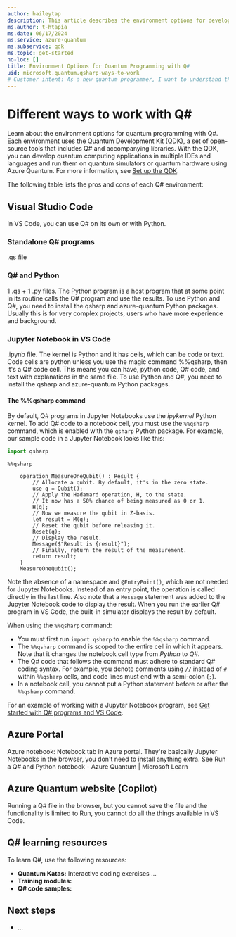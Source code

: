 ```yaml
---
author: haileytap
description: This article describes the environment options for developing quantum programs with Q# and the Quantum Development Kit.
ms.author: t-htapia
ms.date: 06/17/2024
ms.service: azure-quantum
ms.subservice: qdk
ms.topic: get-started
no-loc: []
title: Environment Options for Quantum Programming with Q#
uid: microsoft.quantum.qsharp-ways-to-work
# Customer intent: As a new quantum programmer, I want to understand the pros and cons of each Q# environment so that I can choose the best one for my needs.
---
```


# Different ways to work with Q#

Learn about the environment options for quantum programming with Q#. Each environment uses the Quantum Development Kit (QDK), a set of open-source tools that includes Q# and accompanying libraries. With the QDK, you can develop quantum computing applications in multiple IDEs and languages and run them on quantum simulators or quantum hardware using Azure Quantum. For more information, see [Set up the QDK](xref:microsoft.quantum.install-qdk.overview).

The following table lists the pros and cons of each Q# environment:

## Visual Studio Code

In VS Code, you can use Q# on its own or with Python.

### Standalone Q# programs

.qs file

### Q# and Python

1 .qs + 1 .py files. The Python program is a host program that at some point in its routine calls the Q# program and use the results. To use Python and Q#, you need to install the qsharp and azure-quantum Python packages. Usually this is for very complex projects, users who have more experience and background.

### Jupyter Notebook in VS Code

.ipynb file. The kernel is Python and it has cells, which can be code or text. Code cells are python unless you use the magic command %%qsharp, then it's a Q# code cell. This means you can have, python code, Q# code, and text with explanations in the same file. To use Python and Q#, you need to install the qsharp and azure-quantum Python packages.

#### The %%qsharp command

By default, Q# programs in Jupyter Notebooks use the *ipykernel* Python kernel. To add Q# code to a notebook cell, you must use the `%%qsharp` command, which is enabled with the `qsharp` Python package. For example, our sample code in a Jupyter Notebook looks like this:

```python
import qsharp
```

```qsharp
%%qsharp

    operation MeasureOneQubit() : Result {
        // Allocate a qubit. By default, it's in the zero state.    
        use q = Qubit();  
        // Apply the Hadamard operation, H, to the state.
        // It now has a 50% chance of being measured as 0 or 1.
        H(q);      
        // Now we measure the qubit in Z-basis.
        let result = M(q);
        // Reset the qubit before releasing it.
        Reset(q);
        // Display the result.
        Message($"Result is {result}");
        // Finally, return the result of the measurement.
        return result;
    }
    MeasureOneQubit();
```

Note the absence of a namespace and `@EntryPoint()`, which are not needed for Jupyter Notebooks. Instead of an entry point, the operation is called directly in the last line. Also note that a `Message` statement was added to the Jupyter Notebook code to display the result. When you run the earlier Q# program in VS Code, the built-in simulator displays the result by default.

When using the `%%qsharp` command:

- You must first run `import qsharp` to enable the `%%qsharp` command.
- The `%%qsharp` command is scoped to the entire cell in which it appears. Note that it changes the notebook cell type from *Python* to *Q#*. 
- The Q# code that follows the command must adhere to standard Q# coding syntax. For example, you denote comments using `//` instead of `#` within `%%qsharp` cells, and code lines must end with a semi-colon (`;`).
- In a notebook cell, you cannot put a Python statement before or after the `%%qsharp` command.

For an example of working with a Jupyter Notebook program, see [Get started with Q# programs and VS Code](xref:microsoft.quantum.submit-jobs?pivots=ide-jupyter).

## Azure Portal

Azure notebook: Notebook tab in Azure portal. They're basically Jupyter Notebooks in the browser, you don't need to install anything extra. See Run a Q# and Python notebook - Azure Quantum | Microsoft Learn

## Azure Quantum website (Copilot)

Running a Q# file in the browser, but you cannot save the file and the functionality is limited to Run, you cannot do all the things available in VS Code.

## Q# learning resources

To learn Q#, use the following resources:

- **Quantum Katas:** Interactive coding exercises ...
- **Training modules:** 
- **Q# code samples:**

## Next steps

- ...